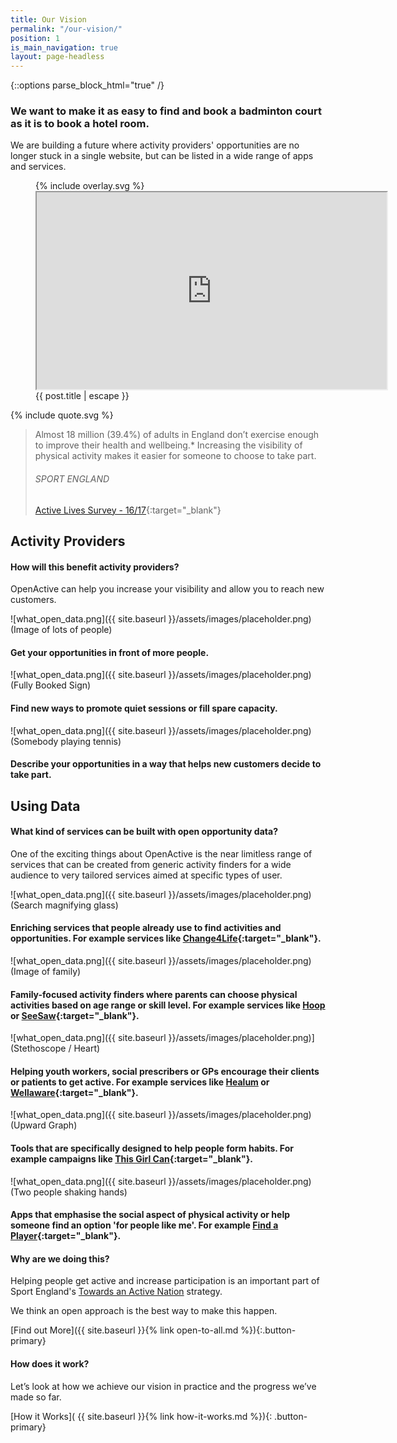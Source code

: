 ```yaml
---
title: Our Vision
permalink: "/our-vision/"
position: 1
is_main_navigation: true
layout: page-headless
---
```


{::options parse_block_html="true" /}

<!--  ---------------->
<!-- HERO BLOCK -->
<!--  ---------------->
<article class="hero--video">
<div class="two">

### We want to make it as easy to find and book a badminton court as it is to book a hotel room.

We are building a future where activity providers' opportunities are no longer stuck in a single website, but can be listed in a wide range of apps and services.


</div>
<div class="two">
<figure role="group" aria-labelledby="open-active-video">
<div class="mask">{% include overlay.svg %}</div>
<iframe id="video" title="OpenActive intro video" width="560" height="315"  src="https://www.youtube.com/embed/kfVCRaMJarE?&modestbranding=1&showinfo=0&rel=0&enablejsapi=1" allowfullscreen></iframe>
<figcaption id="open-active-video" class="hidden" >{{ post.title | escape }}</figcaption>
</figure>


</div>

</article>

<!--  ---------------->
<!-- QUOTE BLOCK -->
<!--  ---------------->
<article class="title-row featured">
<div class="quote">{% include quote.svg %}</div>
<blockquote>

Almost 18 million (39.4%) of adults in England don’t exercise enough to improve their health and wellbeing.* Increasing the visibility of physical activity makes it easier for someone to choose to take part.

###### SPORT ENGLAND
[Active Lives Survey - 16/17](https://www.sportengland.org/media/12458/active-lives-adult-may-16-17-report.pdf){:target="_blank"}

</blockquote>
<div class="border"></div>

</article>


<!--  ---------------->
<!-- BENEFITS FOR ACTIVITY PROVIDERS TEXT BLOCK -->
<!--  ---------------->
<article class="title-row">
<h2 class="sub-heading-two">Activity Providers</h2>

<div class="one">

#### How will this benefit activity providers?
OpenActive can help you increase your visibility and allow you to reach new customers.

</div>

<!--  ---------------->
<!-- ONE-->
<!--  ---------------->
<div class="one subgrid">
<div class="two tworight">

![what_open_data.png]({{ site.baseurl }}/assets/images/placeholder.png)
(Image of lots of people)

</div>
<div class="two tworight">

#### Get your opportunities in front of more people.

</div>
</div>

<!--  ---------------->
<!-- TWO-->
<!--  ---------------->
<div class="one subgrid">
<div class="two tworight">

![what_open_data.png]({{ site.baseurl }}/assets/images/placeholder.png)
(Fully Booked Sign)

</div>
<div class="two tworight">

#### Find new ways to promote quiet sessions or fill spare capacity.

</div>
</div>

<!--  ---------------->
<!-- THREE-->
<!--  ---------------->
<div class="one subgrid">
<div class="two tworight">

![what_open_data.png]({{ site.baseurl }}/assets/images/placeholder.png)
(Somebody playing tennis)

</div>
<div class="two tworight">

#### Describe your opportunities in a way that helps new customers decide to take part.

</div>
</div>

</article>

<!--  ---------------->
<!-- BENEFITS FOR DATA USES TEXT BLOCK -->
<!--  ---------------->
<article class="title-row">
<h2 class="sub-heading-two">Using Data</h2>
<div class="one">

#### What kind of services can be built with open opportunity data?
One of the exciting things about OpenActive is the near limitless range of services that can be created from generic activity finders for a wide audience to very tailored services aimed at specific types of user.

</div>

<!--  ---------------->
<!-- ONE-->
<!--  ---------------->
<div class="one subgrid">
<div class="two tworight">

![what_open_data.png]({{ site.baseurl }}/assets/images/placeholder.png)
(Search magnifying glass)

</div>
<div class="two tworight">

#### Enriching services that people already use to find activities and opportunities. For example services like [Change4Life](https://www.nhs.uk/change4life){:target="_blank"}.

</div>

</div>

<!--  ---------------->
<!-- TWO-->
<!--  ---------------->
<div class="one subgrid">
<div class="two tworight">

![what_open_data.png]({{ site.baseurl }}/assets/images/placeholder.png)
(Image of family)

</div>
<div class="two tworight">

#### Family-focused activity finders where parents can choose physical activities based on age range or skill level. For example services like [Hoop](hoop.co.uk) or [SeeSaw](seesawapp.com){:target="_blank"}.

</div>

</div>

<!--  ---------------->
<!-- THREE-->
<!--  ---------------->
<div class="one subgrid">
<div class="two tworight">

![what_open_data.png]({{ site.baseurl }}/assets/images/placeholder.png)](Stethoscope / Heart)

</div>
<div class="two tworight">

#### Helping youth workers, social prescribers or GPs encourage their clients or patients to get active. For example services like [Healum](https://www.healum.com/) or [Wellaware](https://www.wellaware.org.uk){:target="_blank"}.

</div>
</div>

<!--  ---------------->
<!-- FOUR-->
<!--  ---------------->
<div class="one subgrid">
<div class="two tworight">

![what_open_data.png]({{ site.baseurl }}/assets/images/placeholder.png)
(Upward Graph)

</div>
<div class="two tworight">

#### Tools that are specifically designed to help people form habits. For example campaigns like [This Girl Can](http://www.thisgirlcan.co.uk/){:target="_blank"}.

</div>

</div>

<!--  ---------------->
<!-- FIVE-->
<!--  ---------------->
<div class="one subgrid">
<div class="two tworight">

![what_open_data.png]({{ site.baseurl }}/assets/images/placeholder.png)
(Two people shaking hands)

</div>
<div class="two tworight">

#### Apps that emphasise the social aspect of physical activity or help someone find an option 'for people like me'. For example [Find a Player](https://findaplayer.com/){:target="_blank"}.

</div>
</div>
</article>

<!--  ---------------->
<!-- CALL TO ACTION -->
<!--  ---------------->
<article class="call_to_action">
<div class="two list">

#### Why are we doing this?
Helping people get active and increase participation is an important part of Sport England's [Towards an Active Nation](https://www.sportengland.org/news-and-features/news/2016/november/1/open-data-to-boost-activity/) strategy.

We think an open approach is the best way to make this happen.

[Find out More]({{ site.baseurl }}{% link open-to-all.md %}){:.button-primary}

</div>
<div class="two list">

#### How does it work?
Let’s look at how we achieve our vision in practice and the progress we’ve made so far.

[How it Works]( {{ site.baseurl }}{% link how-it-works.md %}){: .button-primary}

</div>
</article>